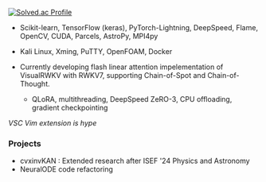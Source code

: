[![Solved.ac Profile](http://mazassumnida.wtf/api/v2/generate_badge?boj=bllacovvqso)](https://solved.ac/bllacovvqso/)

- Scikit-learn, TensorFlow (keras), PyTorch-Lightning, DeepSpeed, Flame, OpenCV, CUDA, Parcels, AstroPy, MPI4py
- Kali Linux, Xming, PuTTY, OpenFOAM, Docker

- Currently developing flash linear attention impelementation of VisualRWKV with RWKV7, supporting Chain-of-Spot and Chain-of-Thought.
  - QLoRA, multithreading, DeepSpeed ZeRO-3, CPU offloading, gradient checkpointing

*VSC Vim extension is hype*

### Projects
- cvxinvKAN : Extended research after ISEF '24 Physics and Astronomy
- NeuralODE code refactoring
